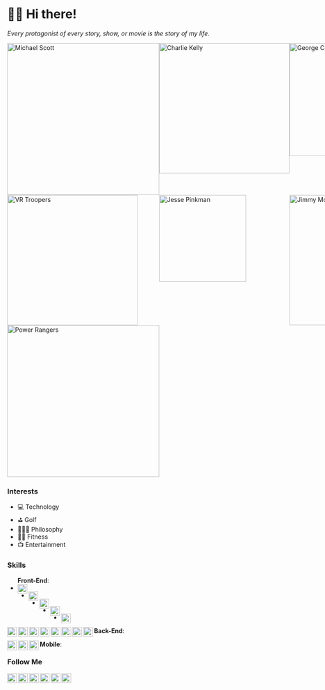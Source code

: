 # 🖖🏾 Hi there!

*Every protagonist of every story, show, or movie is the story of my life.*

<div style="display:grid; grid-template-columns:repeat(3, 1fr);"><img src="https://i.imgur.com/HTBxpUz.png" alt="Michael Scott" width="350" />
<img src="https://media2.giphy.com/media/9PaC2UWEsnIG6nXcsn/giphy.gif?cid=ecf05e472b3700a0765be9388b7c64d0e8b41a67519728fa&rid=giphy.gif" alt="Charlie Kelly" width="300" />
<img src="https://media2.giphy.com/media/Yy2H6trIkODoA/giphy.gif?cid=82a1493bzr9ikhrwdsu6126ibahrlk0gzpltak4mspdygcmq&rid=giphy.gif" alt="George Costanza" width="260" />
<img src="https://media3.giphy.com/media/DK9NoD7j2nRVm/giphy.gif?cid=6c09b9524f0f67905a232eade7253fff1138e181aa5f163a&rid=giphy.gif" alt="VR Troopers" width="300" />
<img src="https://media2.giphy.com/media/LiljwvntZmf4c/giphy.gif?cid=6c09b9524fc1bd7fe401b862ed480e5cfed089944b746f6a&rid=giphy.gif" alt="Jesse Pinkman" width="200" />
<img src="https://media1.giphy.com/media/l0EwYGlvQ7STj3wyc/giphy.gif?cid=82a1493bqxqne8ng9pyocwzqhi6aorb201mo6d2059bxejgl&rid=giphy.gif" alt="Jimmy McGill" width="300" />
<img src="https://media4.giphy.com/media/b3Owrrk9ZsC4w/giphy.gif?cid=82a1493bbwntmysi6q7atew19hnrnwxxmky3q62fm38p4g6k&rid=giphy.gif" alt="Power Rangers" width="350" /></div>

### Interests
- 💻 Technology
- ⛳ Golf
- 🧘🏽‍♂️ Philosophy
- 🏋️‍♂️ Fitness
- 📺 Entertainment

### Skills
<ul>
<b>Front-End</b>:
<li><img src="https://cdn.jsdelivr.net/npm/simple-icons@v3/icons/html5.svg" width="22" align="left" style="color:#E34F26"></li>
<li><img src="https://cdn.jsdelivr.net/npm/simple-icons@v3/icons/css3.svg" width="22" align="left" style="color:#1572B6"></li>
<li><img src="https://cdn.jsdelivr.net/npm/simple-icons@v3/icons/javascript.svg" width="22" align="left" style="color:#F7DF1E"></li>
<li><img src="https://cdn.jsdelivr.net/npm/simple-icons@v3/icons/jquery.svg" width="22" align="left" style="color:#0769AD"></li>
<li><img src="https://cdn.jsdelivr.net/npm/simple-icons@v3/icons/react.svg" width="22" align="left" style="color:#61DAFB"></li>
<!--<img src="https://cdn.jsdelivr.net/npm/simple-icons@v3/icons/vuedotjs.svg" width="22" align="left" style="color:">-->
</ul>
<b>Back-End</b>:
<img src="https://cdn.jsdelivr.net/npm/simple-icons@v3/icons/node.svg" width="22" align="left" style="color:#339933">
<img src="https://cdn.jsdelivr.net/npm/simple-icons@v3/icons/java.svg" width="22" align="left" style="color:#007396">
<img src="https://cdn.jsdelivr.net/npm/simple-icons@v3/icons/csharp.svg" width="22" align="left" style="color:#239120">
<img src="https://cdn.jsdelivr.net/npm/simple-icons@v3/icons/mysql.svg" width="22" align="left" style="color:#4479A1">
<img src="https://cdn.jsdelivr.net/npm/simple-icons@v3/icons/php.svg" width="22" align="left" style="color:#777BB4">
<img src="https://cdn.jsdelivr.net/npm/simple-icons@v3/icons/python.svg" width="22" align="left" style="color:#3776AB">
<img src="https://cdn.jsdelivr.net/npm/simple-icons@v3/icons/ruby.svg" width="22" align="left" style="color:#CC342D">
<img src="https://cdn.jsdelivr.net/npm/simple-icons@v3/icons/r.svg" width="22" align="left" style="color:#276DC3">

<b>Mobile</b>:
<img src="https://cdn.jsdelivr.net/npm/simple-icons@v3/icons/pwa.svg" width="22" align="left" style="color:#5A0FC8">
<img src="https://cdn.jsdelivr.net/npm/simple-icons@v3/icons/react.svg" width="22" align="left" style="color:#61DAFB">
<img src="https://cdn.jsdelivr.net/npm/simple-icons@v3/icons/flutter.svg" width="22" align="left" style="color:#02569B">

### Follow Me
<a href="https://theuiguru.blogspot.com" target="_blank"><img src="https://cdn.jsdelivr.net/npm/simple-icons@v3/icons/blogger.svg" width="22" align="left"></a> 
<a href="https://codepen.io/cthomas" target="_blank"><img src="https://cdn.jsdelivr.net/npm/simple-icons@v3/icons/codepen.svg" width="22" align="left"></a> 
<a href="https://twitter.com/cthomas1211" target="_blank"><img src="https://cdn.jsdelivr.net/npm/simple-icons@v3/icons/twitter.svg" width="22" align="left"></a> 
<a href="https://linkedin.com/in/christhomas101" target="_blank"><img src="https://cdn.jsdelivr.net/npm/simple-icons@v3/icons/linkedin.svg" width="22" align="left"></a> 
<a href="https://instagr.am/cthomas1211" target="_blank"><img src="https://cdn.jsdelivr.net/npm/simple-icons@v3/icons/instagram.svg" width="22" align="left"></a> 
<a href="https://youtube.com/ndnweb24" target="_blank"><img src="https://cdn.jsdelivr.net/npm/simple-icons@v3/icons/youtube.svg" width="22" align="left"></a>
